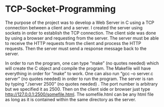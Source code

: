 # TCP-Socket-Programming

The purpose of the project was to develop a Web Server in C using a TCP connection between a client and a server. I created the server using sockets in order to establish the TCP connection. The client side was done by using a browser and requesting from the server. The server must be able to receive the HTTP requests from the client and process the HTTP requests. Then the server must send a response message back to the server.

In order to run the program, one can type “make” (no quotes needed) which will create the C object and compile the program. The Makefile will have everything in order for “make” to work. One can also run “gcc –o server.c server” (no quotes needed) in order to run the program. The server is ran by typing “./server 2500” (no quotes needed) . The port number is arbitrary but we specified it as 2500. Then on the client side or browser just type http://127.0.0.1:2500/somefile.html. The somefile.html can be any html file as long as it is contained within the same directory as the server.
